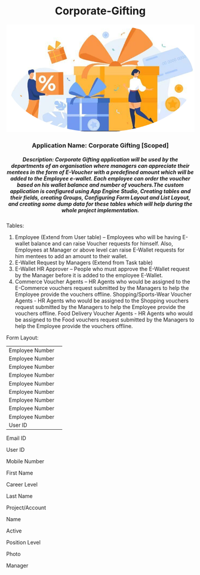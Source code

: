 <div align="center"> <h1>Corporate-Gifting </h1> </div>

<div align="center"> <img src="imageedit_3_6496006665.png"/>
</div> 
<div align="center"> <h3>Application Name: Corporate Gifting [Scoped] </h3> </div>

<div align="center"> <h5> Description: Corporate Gifting application will be used by the departments of an organisation where managers can appreciate their mentees in the form of E-Voucher with a predefined amount which will be added to the Employee e-wallet. Each employee can order the voucher based on his wallet balance and number of vouchers.The custom application is configured using App Engine Studio, Creating tables and their fields, creating Groups, Configuring Form Layout and List Layout, and creating some dump data for these tables which will help during the whole project implementation.</h5> </div>



Tables:

1. Employee (Extend from User table) – Employees who will be having E-wallet balance and can raise Voucher requests for himself. Also, Employees at Manager or above level can raise E-Wallet requests for him mentees to add an amount to their wallet.
2. E-Wallet Request by Managers (Extend from Task table)
3. E-Wallet HR Approver – People who must approve the E-Wallet request by the Manager before it is added to the employee E-Wallet.
4. Commerce Voucher Agents – HR Agents who would be assigned to the E-Commerce vouchers request submitted by the Managers to help the Employee provide the vouchers offline.
   Shopping/Sports-Wear Voucher Agents - HR Agents who would be assigned to the Shopping vouchers request submitted by the Managers to help the Employee provide the vouchers offline.
      Food Delivery Voucher Agents - HR Agents who would be assigned to the Food vouchers request submitted by the Managers to help the Employee provide the vouchers offline.

Form Layout:

<table> 
         
   <tr><td>Employee Number</td></tr>
   <tr><td>Employee Number</td></tr>
   <tr><td>Employee Number</td></tr>
   <tr><td>Employee Number</td></tr>
   <tr><td>Employee Number</td></tr>
   <tr><td>Employee Number</td></tr>
   <tr><td>Employee Number</td></tr>
   <tr><td>Employee Number</td></tr>
   <tr><td>Employee Number</td></tr>
   <td>User ID<td/>

   </tr>
   
</table>



Email ID

User ID

Mobile Number

First Name

Career Level

Last Name

Project/Account

Name

Active

Position Level

Photo

Manager



